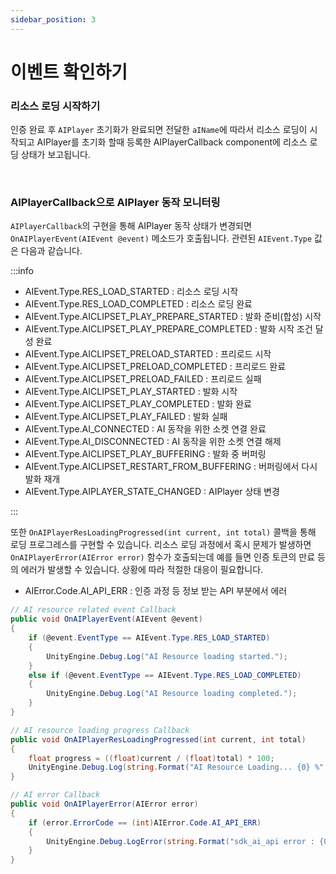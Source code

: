 ```yaml
---
sidebar_position: 3
---
```


# 이벤트 확인하기

### 리소스 로딩 시작하기  

인증 완료 후 `AIPlayer` 초기화가 완료되면 전달한 `aIName`에 따라서 리소스 로딩이 시작되고 AIPlayer를 초기화 할때 등록한 AIPlayerCallback component에 리소스 로딩 상태가 보고됩니다.

<br/>

### AIPlayerCallback으로 AIPlayer 동작 모니터링

`AIPlayerCallback`의 구현을 통해 AIPlayer 동작 상태가 변경되면 `OnAIPlayerEvent(AIEvent @event)` 메소드가 호출됩니다. 관련된 `AIEvent.Type` 값은 다음과 같습니다. 

:::info

- AIEvent.Type.RES_LOAD_STARTED : 리소스 로딩 시작
- AIEvent.Type.RES_LOAD_COMPLETED : 리소스 로딩 완료
- AIEvent.Type.AICLIPSET_PLAY_PREPARE_STARTED : 발화 준비(합성) 시작
- AIEvent.Type.AICLIPSET_PLAY_PREPARE_COMPLETED : 발화 시작 조건 달성 완료
- AIEvent.Type.AICLIPSET_PRELOAD_STARTED : 프리로드 시작
- AIEvent.Type.AICLIPSET_PRELOAD_COMPLETED : 프리로드 완료
- AIEvent.Type.AICLIPSET_PRELOAD_FAILED : 프리로드 실패
- AIEvent.Type.AICLIPSET_PLAY_STARTED : 발화 시작
- AIEvent.Type.AICLIPSET_PLAY_COMPLETED : 발화 완료
- AIEvent.Type.AICLIPSET_PLAY_FAILED : 발화 실패
- AIEvent.Type.AI_CONNECTED : AI 동작을 위한 소켓 연결 완료
- AIEvent.Type.AI_DISCONNECTED : AI 동작을 위한 소켓 연결 해제
- AIEvent.Type.AICLIPSET_PLAY_BUFFERING : 발화 중 버퍼링
- AIEvent.Type.AICLIPSET_RESTART_FROM_BUFFERING : 버퍼링에서 다시 발화 재개
- AIEvent.Type.AIPLAYER_STATE_CHANGED : AIPlayer 상태 변경

:::

또한 `OnAIPlayerResLoadingProgressed(int current, int total)` 콜백을 통해 로딩 프로그레스를 구현할 수 있습니다.
리소스 로딩 과정에서 혹시 문제가 발생하면 `OnAIPlayerError(AIError error)` 함수가 호출되는데 예를 들면 인증 토큰의 만료 등의 에러가 발생할 수 있습니다. 상황에 따라 적절한 대응이 필요합니다. 

- AIError.Code.AI_API_ERR : 인증 과정 등 정보 받는 API 부분에서 에러

```csharp
// AI resource related event Callback
public void OnAIPlayerEvent(AIEvent @event)
{
    if (@event.EventType == AIEvent.Type.RES_LOAD_STARTED)
    {
        UnityEngine.Debug.Log("AI Resource loading started.");
    }
    else if (@event.EventType == AIEvent.Type.RES_LOAD_COMPLETED)
    {
        UnityEngine.Debug.Log("AI Resource loading completed.");
    }
}

// AI resource loading progress Callback
public void OnAIPlayerResLoadingProgressed(int current, int total)
{
    float progress = ((float)current / (float)total) * 100;
    UnityEngine.Debug.Log(string.Format("AI Resource Loading... {0} %", (int)progress));
}

// AI error Callback
public void OnAIPlayerError(AIError error)
{
    if (error.ErrorCode == (int)AIError.Code.AI_API_ERR)
    {
        UnityEngine.Debug.LogError(string.Format("sdk_ai_api error : {0}", error.ToString()));          
    }
}
```
